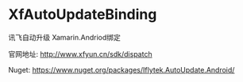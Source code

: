 # XfAutoUpdateBinding
讯飞自动升级 Xamarin.Andriod绑定

官网地址: http://www.xfyun.cn/sdk/dispatch

Nuget: https://www.nuget.org/packages/Iflytek.AutoUpdate.Android/

